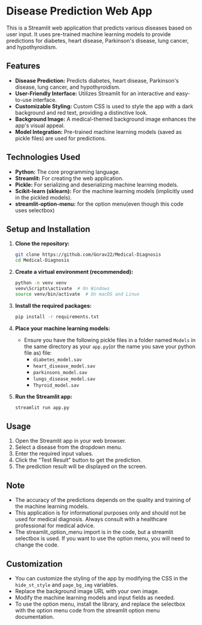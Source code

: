 # Disease Prediction Web App

This is a Streamlit web application that predicts various diseases based on user input. It uses pre-trained machine learning models to provide predictions for diabetes, heart disease, Parkinson's disease, lung cancer, and hypothyroidism.

## Features

* **Disease Prediction:** Predicts diabetes, heart disease, Parkinson's disease, lung cancer, and hypothyroidism.
* **User-Friendly Interface:** Utilizes Streamlit for an interactive and easy-to-use interface.
* **Customizable Styling:** Custom CSS is used to style the app with a dark background and red text, providing a distinctive look.
* **Background Image:** A medical-themed background image enhances the app's visual appeal.
* **Model Integration:** Pre-trained machine learning models (saved as pickle files) are used for predictions.

## Technologies Used

* **Python:** The core programming language.
* **Streamlit:** For creating the web application.
* **Pickle:** For serializing and deserializing machine learning models.
* **Scikit-learn (sklearn):** For the machine learning models (implicitly used in the pickled models).
* **streamlit-option-menu:** for the option menu(even though this code uses selectbox)

## Setup and Installation

1.  **Clone the repository:**

    ```bash
    git clone https://github.com/Gorav22/Medical-Diagnosis
    cd Medical-Diagnosis
    ```

2.  **Create a virtual environment (recommended):**

    ```bash
    python -m venv venv
    venv\Scripts\activate  # On Windows
    source venv/bin/activate  # On macOS and Linux
    ```

3.  **Install the required packages:**

    ```bash
    pip install -r requirements.txt
    ```

4.  **Place your machine learning models:**
    * Ensure you have the following pickle files in a folder named `Models` in the same directory as your `app.py`(or the name you save your python file as) file:
        * `diabetes_model.sav`
        * `heart_disease_model.sav`
        * `parkinsons_model.sav`
        * `lungs_disease_model.sav`
        * `Thyroid_model.sav`

5.  **Run the Streamlit app:**

    ```bash
    streamlit run app.py
    ```

## Usage

1.  Open the Streamlit app in your web browser.
2.  Select a disease from the dropdown menu.
3.  Enter the required input values.
4.  Click the "Test Result" button to get the prediction.
5.  The prediction result will be displayed on the screen.

## Note

* The accuracy of the predictions depends on the quality and training of the machine learning models.
* This application is for informational purposes only and should not be used for medical diagnosis. Always consult with a healthcare professional for medical advice.
* The streamlit_option_menu import is in the code, but a streamlit selectbox is used. If you want to use the option menu, you will need to change the code.

## Customization

* You can customize the styling of the app by modifying the CSS in the `hide_st_style` and `page_bg_img` variables.
* Replace the background image URL with your own image.
* Modify the machine learning models and input fields as needed.
* To use the option menu, install the library, and replace the selectbox with the option menu code from the streamlit option menu documentation.